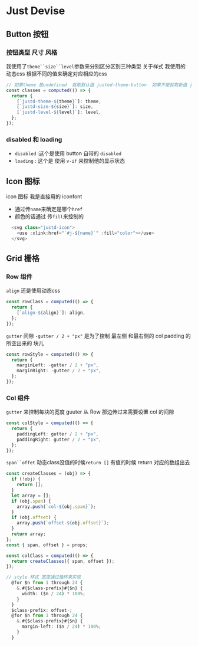 # Just Devise

## Button  按钮

### 按钮类型 尺寸 风格

我使用了`theme``size``level`参数来分别区分区别三种类型
关于样式 我使用的 动态css  根据不同的值来确定对应相应的css

```typescript
// 如果theme 是undefined  就取默认值 justed-theme-button  如果不是就取新值 justd-the-new
const classes = computed(() => {
  return {
    [`justd-theme-${theme}`]: theme,
    [`justd-size-${size}`]: size,
    [`justd-level-${level}`]: level,
  };
});
```

### disabled  和 loading

- `disabled` :这个是使用 button 自带的 `disabled`
- `loading` : 这个是 使用 `v-if` 来控制他的显示状态

## Icon  图标

icon 图标 我是直接用的 iconfont

- 通过传`name`来确定是哪个`href`
- 颜色的话通过 传`fill`来控制的

```typescript
  <svg class="justd-icon">
    <use :xlink:href="`#j-${name}`" :fill="color"></use>
  </svg>
```

## Grid  栅格

### Row 组件

`align` 还是使用动态css

```typescript
const rowClass = computed(() => {
  return {
    [`align-${align}`]: align,
  };
});
```

 `gutter` 间隙 `-gutter / 2 + "px"` 是为了控制 最左侧 和最右侧的 col padding 的所空出来的 块儿

```typescript
const rowStyle = computed(() => {
  return {
    marginLeft: -gutter / 2 + "px",
    marginRight: -gutter / 2 + "px",
  };
});
```

### Col  组件

`gutter` 来控制每块的宽度
guuter 从 Row 那边传过来需要设置 col 的间隙

```typescript
const colStyle = computed(() => {
  return {
    paddingLeft: gutter / 2 + "px",
    paddingRight: gutter / 2 + "px",
  };
});
```

`span``offet` 动态class没值的时候`return []` 有值的时候 return  对应的数组出去

```typescript
const createClasses = (obj) => {
  if (!obj) {
    return [];
  }
  let array = [];
  if (obj.span) {
    array.push(`col-${obj.span}`);
  }
  if (obj.offset) {
    array.push(`offset-${obj.offset}`);
  }
  return array;
};
const { span, offset } = props;

const colClass = computed(() => {
  return createClasses({ span, offset });
});

// style 样式 宽度通过循环来实现 
  @for $n from 1 through 24 {
    &.#{$class-prefix}#{$n} {
      width: ($n / 24) * 100%;
    }
  }
  $class-prefix: offset-;
  @for $n from 1 through 24 {
    &.#{$class-prefix}#{$n} {
      margin-left: ($n / 24) * 100%;
    }
  }
```
